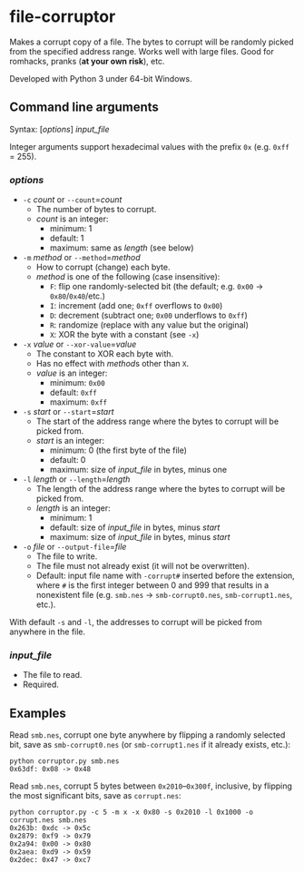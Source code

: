 # file-corruptor
Makes a corrupt copy of a file. The bytes to corrupt will be randomly picked from the specified address range. Works well with large files. Good for romhacks, pranks (**at your own risk**), etc.

Developed with Python 3 under 64-bit Windows.

## Command line arguments

Syntax: [*options*] *input_file*

Integer arguments support hexadecimal values with the prefix `0x` (e.g. `0xff` = 255).

### *options*

* `-c` *count* or `--count`=*count*
  * The number of bytes to corrupt.
  * *count* is an integer:
    * minimum: 1
    * default: 1
    * maximum: same as *length* (see below)
* `-m` *method* or `--method`=*method*
  * How to corrupt (change) each byte.
  * *method* is one of the following (case insensitive):
    * `F`: flip one randomly-selected bit (the default; e.g. `0x00` &rarr; `0x80`/`0x40`/etc.)
    * `I`: increment (add one; `0xff` overflows to `0x00`)
    * `D`: decrement (subtract one; `0x00` underflows to `0xff`)
    * `R`: randomize (replace with any value but the original)
    * `X`: XOR the byte with a constant (see `-x`)
* `-x` *value* or `--xor-value`=*value*
  * The constant to XOR each byte with.
  * Has no effect with *method*s other than `X`.
  * *value* is an integer:
    * minimum: `0x00`
    * default: `0xff`
    * maximum: `0xff`
* `-s` *start* or `--start`=*start*
  * The start of the address range where the bytes to corrupt will be picked from.
  * *start* is an integer:
    * minimum: 0 (the first byte of the file)
    * default: 0
    * maximum: size of *input_file* in bytes, minus one
* `-l` *length* or `--length`=*length*
  * The length of the address range where the bytes to corrupt will be picked from.
  * *length* is an integer:
    * minimum: 1
    * default: size of *input_file* in bytes, minus *start*
    * maximum: size of *input_file* in bytes, minus *start*
* `-o` *file* or `--output-file`=*file*
  * The file to write.
  * The file must not already exist (it will not be overwritten).
  * Default: input file name with `-corrupt#` inserted before the extension, where `#` is the first integer between 0 and 999 that results in a nonexistent file (e.g. `smb.nes` &rarr; `smb-corrupt0.nes`, `smb-corrupt1.nes`, etc.).

With default `-s` and `-l`, the addresses to corrupt will be picked from anywhere in the file.

### *input_file*
* The file to read.
* Required.

## Examples

Read `smb.nes`, corrupt one byte anywhere by flipping a randomly selected bit, save as `smb-corrupt0.nes` (or `smb-corrupt1.nes` if it already exists, etc.):

```
python corruptor.py smb.nes
0x63df: 0x08 -> 0x48
```

Read `smb.nes`, corrupt 5 bytes between `0x2010`&ndash;`0x300f`, inclusive, by flipping the most significant bits, save as `corrupt.nes`:

```
python corruptor.py -c 5 -m x -x 0x80 -s 0x2010 -l 0x1000 -o corrupt.nes smb.nes
0x263b: 0xdc -> 0x5c
0x2879: 0xf9 -> 0x79
0x2a94: 0x00 -> 0x80
0x2aea: 0xd9 -> 0x59
0x2dec: 0x47 -> 0xc7
```
